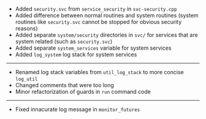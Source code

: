- Added `security.svc` from `service_security` in `svc-security.cpp`
- Added difference between normal routines and system routines (system routines like `security.svc` cannot be stopped for obvious security reasons)
- Added separate `system/security` directories in `svc/` for services that are system related (such as `security.svc`)
- Added separate `system_services` variable for system services
- Added `log_system` log stack for system services


---
- Renamed log stack variables from `util_log_stack` to more concise `log_util`
- Changed comments that were too long
- Minor refactorization of guards in `run` command code

---
- Fixed innacurate log message in `monitor_futures`
